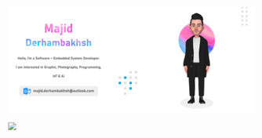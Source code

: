 ![MAJID DERHAMBAKHSH](https://github.com/Majid-Derhambakhsh/Majid-Derhambakhsh/blob/master/GithubProfileLight.png)

<a href="https://github.com/Majid-Derhambakhsh">
  <img align="center" src="https://github-readme-stats.vercel.app/api/top-langs/?username=Majid-Derhambakhsh&layout=compact&bg_color=F5F5F5&border_color=FFFFFF&title_color=666666&border_radius=10&card_width=330"/>
</a>

